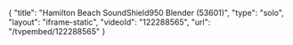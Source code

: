{
    "title": "Hamilton Beach SoundShield950 Blender (53601)",
    "type": "solo",
    "layout": "iframe-static",
    "videoId": "122288565",
    "url": "\/tvpembed\/122288565"
}